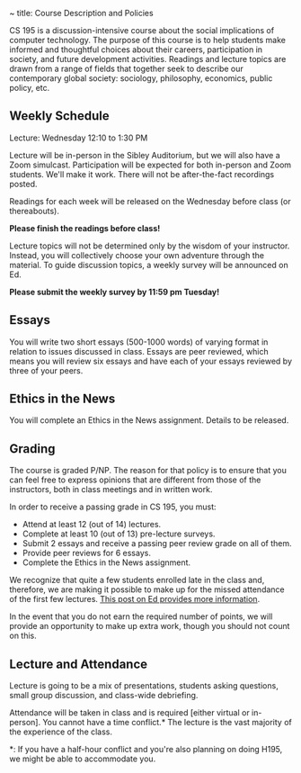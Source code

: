 ~ title: Course Description and Policies

CS 195 is a discussion-intensive course about the social implications of
computer technology. The purpose of this course is to help students make
informed and thoughtful choices about their careers, participation in society,
and future development activities. Readings and lecture topics are drawn from a
range of fields that together seek to describe our contemporary global society:
sociology, philosophy, economics, public policy, etc.

Weekly Schedule
---------------

Lecture: Wednesday 12:10 to 1:30 PM

Lecture will be in-person in the Sibley Auditorium, but we will also have a Zoom simulcast. Participation will be expected for both in-person and Zoom students. We'll make it work. There will not be after-the-fact recordings posted.

Readings for each week will be released on the Wednesday before class (or thereabouts).

**Please finish the readings before class!**

Lecture topics will not be determined only by the wisdom of your instructor.
Instead, you will collectively choose your own adventure through the material.  To guide discussion topics, a weekly survey will be announced on Ed.

**Please submit the weekly survey by 11:59 pm Tuesday!**

Essays
------

You will write two short essays (500-1000 words) of varying format in relation
to issues discussed in class. Essays are peer reviewed, which means you will
review six essays and have each of your essays reviewed by three of your peers.

Ethics in the News
------------------

You will complete an Ethics in the News assignment. Details to be released.

Grading
-------

The course is graded P/NP. The reason for that policy is to ensure that you can
feel free to express opinions that are different from those of the instructors,
both in class meetings and in written work.

In order to receive a passing grade in CS 195, you must:

 * Attend at least 12 (out of 14) lectures.
 * Complete at least 10 (out of 13) pre-lecture surveys.
 * Submit 2 essays and receive a passing peer review grade on all of them.
 * Provide peer reviews for 6 essays.
 * Complete the Ethics in the News assignment.

We recognize that quite a few students enrolled late in the class and, therefore, we are making it possible to make up for the missed attendance of the first few lectures. [This post on Ed provides more information](https://edstem.org/us/courses/8605/discussion/596698).

In the event that you do not earn the required number of points, we will provide
an opportunity to make up extra work, though you should not count on this.

Lecture and Attendance
---------------

Lecture is going to be a mix of presentations, students asking questions, small
group discussion, and class-wide debriefing. 

Attendance will be taken in class and is required [either virtual or in-person]. You cannot have a time conflict.* 
The lecture is the vast majority of the experience of the class.

*: If you have a half-hour conflict and you're also planning on doing H195, we might be able to accommodate you.

